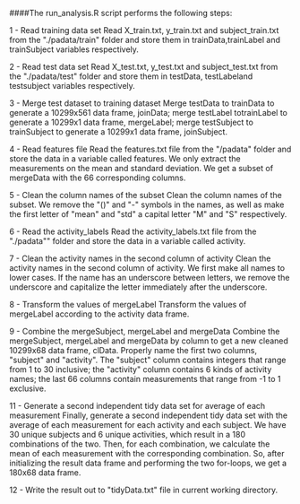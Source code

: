 

####The run_analysis.R script performs the following steps:

1 - Read training data set
Read X_train.txt, y_train.txt and subject_train.txt from the "./padata/train" folder and store them in trainData,trainLabel and trainSubject variables respectively.

2 - Read test data set
Read X_test.txt, y_test.txt and subject_test.txt from the "./padata/test" folder and store them in testData, testLabeland testsubject variables respectively.

3 - Merge test dataset to training dataset
Merge testData to trainData to generate a 10299x561 data frame, joinData; merge testLabel totrainLabel to generate a 10299x1 data frame, mergeLabel; merge testSubject to trainSubject to generate a 10299x1 data frame, joinSubject.

4 - Read features file
Read the features.txt file from the "/padata" folder and store the data in a variable called features. We only extract the measurements on the mean and standard deviation. We get a subset of mergeData with the 66 corresponding columns.

5 - Clean the column names of the subset
Clean the column names of the subset. We remove the "()" and "-" symbols in the names, as well as make the first letter of "mean" and "std" a capital letter "M" and "S" respectively.

6 - Read the activity_labels
Read the activity_labels.txt file from the "./padata"" folder and store the data in a variable called activity.

7 - Clean the activity names in the second column of activity
Clean the activity names in the second column of activity. We first make all names to lower cases. If the name has an underscore between letters, we remove the underscore and capitalize the letter immediately after the underscore.

8 - Transform the values of mergeLabel
Transform the values of mergeLabel according to the activity data frame.

9 - Combine the mergeSubject, mergeLabel and mergeData
Combine the mergeSubject, mergeLabel and mergeData by column to get a new cleaned 10299x68 data frame, clData. Properly name the first two columns, "subject" and "activity". The "subject" column contains integers that range from 1 to 30 inclusive; the "activity" column contains 6 kinds of activity names; the last 66 columns contain measurements that range from -1 to 1 exclusive.

11 - Generate a second independent tidy data set for average of each measurement
Finally, generate a second independent tidy data set with the average of each measurement for each activity and each subject. We have 30 unique subjects and 6 unique activities, which result in a 180 combinations of the two. Then, for each combination, we calculate the mean of each measurement with the corresponding combination. So, after initializing the result data frame and performing the two for-loops, we get a 180x68 data frame.

12 - Write the result out to "tidyData.txt" file in current working directory.
